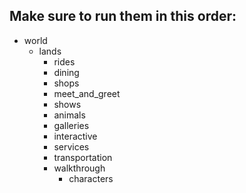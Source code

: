 ## Make sure to run them in this order:
* world
  * lands
    * rides
    * dining
    * shops
    * meet_and_greet
    * shows
    * animals
    * galleries
    * interactive
    * services
    * transportation
    * walkthrough
      * characters
